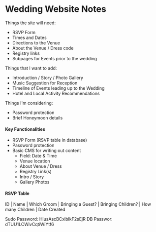 # Wedding Website Notes

Things the site will need:

* RSVP Form
* Times and Dates
* Directions to the Venue
* About the Venue / Dress code
* Registry links
* Subpages for Events prior to the wedding

Things that I want to add:

* Introduction / Story / Photo Gallery
* Music Suggestion for Reception
* Timeline of Events leading up to the Wedding
* Hotel and Local Activity Recommendations

Things I'm considering:

* Password protection
* Brief Honeymoon details



#### Key Functionalities

* RSVP Form (RSVP table in database)
* Password protection
* Basic CMS for writing out content
  * Field: Date & Time
  * Venue location
  * About Venue / Dress
  * Registry Link(s)
  * Intro / Story
  * Gallery Photos
  
  
#### RSVP Table

ID | Name | Which Groom | Bringing a Guest? | Bringing Children? | How many Children | Date Created


Sudo Password: HIusAscBCxlbIkF2sEjR
DB Passwor: dTUU1LCWivCqtiWiYtf6
